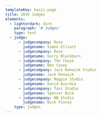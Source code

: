 ```yaml
---
templateKey: basic-page
title: 2019 Judges
elements:
  - lightordark: dark
    paragraph: '# Judges'
    type: text
  - judge:
      - judgecompany: Rose
        judgename: Simon Elliott
      - judgecompany: Rose
        judgename: Garry Blackburn
      - judgecompany: The Chase
        judgename: Ben Casey
      - judgecompany: Jack Renwick Studio
        judgename: Jack Renwick
      - judgecompany: Magpie Studio
        judgename: David Azurdia
      - judgecompany: Taxi Studio
        judgename: Spencer Buck
      - judgecompany: NB Studio
        judgename: Nick Finney
    type: judges
---
```


